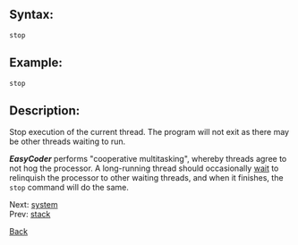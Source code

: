 ## Syntax:
`stop`

## Example:
`stop`

## Description:
Stop execution of the current thread. The program will not exit as there may be other threads waiting to run.

**_EasyCoder_** performs "cooperative multitasking", whereby threads agree to not hog the processor. A long-running thread should occasionally [wait](wait.md) to relinquish the processor to other waiting threads, and when it finishes, the `stop` command will do the same.

Next: [system](system.md)  
Prev: [stack](stack.md)

[Back](../README.md)
